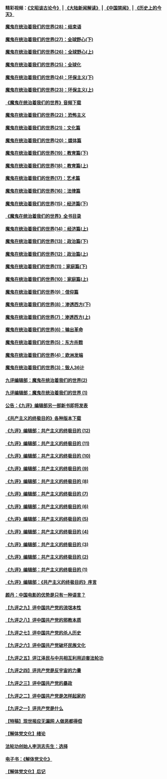 #### 精彩视频：[《文昭谈古论今》](https://github.com/gfw-breaker/wenzhao/blob/master/README.md?t=12300031) | [《大陆新闻解读》](https://github.com/gfw-breaker/ntdtv-comedy/blob/master/README.md?t=12300031) | [《中国禁闻》](https://github.com/gfw-breaker/ntdtv-news/blob/master/README.md?t=12300031) | [《历史上的今天》](https://github.com/gfw-breaker/today-in-history/blob/master/README.md?t=12300031) 

#### [魔鬼在统治着我们的世界(28)：结束语](../pages/nsc422/n10936246.md?t=12300031) 

#### [魔鬼在统治着我们的世界(27)：全球野心(下)](../pages/nsc422/n10928319.md?t=12300031) 

#### [魔鬼在统治着我们的世界(26)：全球野心(上)](../pages/nsc422/n10900318.md?t=12300031) 

#### [魔鬼在统治着我们的世界(25)：全球化](../pages/nsc422/n10788205.md?t=12300031) 

#### [魔鬼在统治着我们的世界(24)：环保主义(下)](../pages/nsc422/n10695307.md?t=12300031) 

#### [魔鬼在统治着我们的世界(23)：环保主义(上)](../pages/nsc422/n10688613.md?t=12300031) 

#### [《魔鬼在统治着我们的世界》音频下载](../pages/nsc422/n10635553.md?t=12300031) 

#### [魔鬼在统治着我们的世界(22)：恐怖主义](../pages/nsc422/n10614727.md?t=12300031) 

#### [魔鬼在统治着我们的世界(21)：文化篇](../pages/nsc422/n10597706.md?t=12300031) 

#### [魔鬼在统治着我们的世界(20)：媒体篇](../pages/nsc422/n10586579.md?t=12300031) 

#### [魔鬼在统治着我们的世界(19)：教育篇(下)](../pages/nsc422/n10564808.md?t=12300031) 

#### [魔鬼在统治着我们的世界(18)：教育篇(上)](../pages/nsc422/n10526970.md?t=12300031) 

#### [魔鬼在统治着我们的世界(17)：艺术篇](../pages/nsc422/n10499093.md?t=12300031) 

#### [魔鬼在统治着我们的世界(16)：法律篇](../pages/nsc422/n10485969.md?t=12300031) 

#### [魔鬼在统治着我们的世界(15)：经济篇(下)](../pages/nsc422/n10469975.md?t=12300031) 

#### [《魔鬼在统治着我们的世界》全书目录](../pages/nsc422/n10464261.md?t=12300031) 

#### [魔鬼在统治着我们的世界(14)：经济篇(上)](../pages/nsc422/n10457370.md?t=12300031) 

#### [魔鬼在统治着我们的世界(13)：政治篇(下)](../pages/nsc422/n10448270.md?t=12300031) 

#### [魔鬼在统治着我们的世界(12)：政治篇(上)](../pages/nsc422/n10444576.md?t=12300031) 

#### [魔鬼在统治着我们的世界(11)：家庭篇(下)](../pages/nsc422/n10440961.md?t=12300031) 

#### [魔鬼在统治着我们的世界(10)：家庭篇(上)](../pages/nsc422/n10435448.md?t=12300031) 

#### [魔鬼在统治着我们的世界(9)：信仰篇](../pages/nsc422/n10432159.md?t=12300031) 

#### [魔鬼在统治着我们的世界(8)：渗透西方(下)](../pages/nsc422/n10429603.md?t=12300031) 

#### [魔鬼在统治着我们的世界(7)：渗透西方(上)](../pages/nsc422/n10426013.md?t=12300031) 

#### [魔鬼在统治着我们的世界(6)：输出革命](../pages/nsc422/n10421536.md?t=12300031) 

#### [魔鬼在统治着我们的世界(5)：东方杀戮](../pages/nsc422/n10417707.md?t=12300031) 

#### [魔鬼在统治着我们的世界(4)：欧洲发端](../pages/nsc422/n10414890.md?t=12300031) 

#### [魔鬼在统治着我们的世界(3)：毁人36计](../pages/nsc422/n10411583.md?t=12300031) 

#### [九评编辑部：魔鬼在统治着我们的世界(2)](../pages/nsc422/n10410036.md?t=12300031) 

#### [九评编辑部：魔鬼在统治着我们的世界 (1)](../pages/nsc422/n10406825.md?t=12300031) 

#### [公告：《九评》编辑部另一部新书即将发表](../pages/nsc422/n10405104.md?t=12300031) 

#### [《共产主义的终极目的》各种版本下载](../pages/nsc422/n10022138.md?t=12300031) 

#### [《九评》编辑部：共产主义的终极目的 (12)](../pages/nsc422/n9933272.md?t=12300031) 

#### [《九评》编辑部：共产主义的终极目的 (11)](../pages/nsc422/n9924973.md?t=12300031) 

#### [《九评》编辑部：共产主义的终极目的 (10)](../pages/nsc422/n9920883.md?t=12300031) 

#### [《九评》编辑部：共产主义的终极目的 (9)](../pages/nsc422/n9916363.md?t=12300031) 

#### [《九评》编辑部：共产主义的终极目的 (8)](../pages/nsc422/n9912488.md?t=12300031) 

#### [《九评》编辑部：共产主义的终极目的 (7)](../pages/nsc422/n9901176.md?t=12300031) 

#### [《九评》编辑部：共产主义的终极目的 (6)](../pages/nsc422/n9899359.md?t=12300031) 

#### [《九评》编辑部：共产主义的终极目的 (5)](../pages/nsc422/n9893174.md?t=12300031) 

#### [《九评》编辑部：共产主义的终极目的 (4)](../pages/nsc422/n9891246.md?t=12300031) 

#### [《九评》编辑部：共产主义的终极目的 (3)](../pages/nsc422/n9879879.md?t=12300031) 

#### [《九评》编辑部：共产主义的终极目的 (2)](../pages/nsc422/n9876205.md?t=12300031) 

#### [《九评》编辑部：共产主义的终极目的 (1)](../pages/nsc422/n9865857.md?t=12300031) 

#### [《九评》编辑部：《共产主义的终极目的》序言](../pages/nsc422/n9862666.md?t=12300031) 

#### [颜丹：中国电影的优势是只有一种语言？](../pages/nsc422/n9583062.md?t=12300031) 

#### [【九评之九】评中国共产党的流氓本性](../pages/nsc422/n737542.md?t=12300031) 

#### [【九评之八】评中国共产党的邪教本质](../pages/nsc422/n735942.md?t=12300031) 

#### [【九评之七】评中国共产党的杀人历史](../pages/nsc422/n733806.md?t=12300031) 

#### [【九评之六】评中国共产党破坏民族文化](../pages/nsc422/n731667.md?t=12300031) 

#### [【九评之五】评江泽民与中共相互利用迫害法轮功](../pages/nsc422/n730058.md?t=12300031) 

#### [【九评之四】评共产党是反宇宙的力量](../pages/nsc422/n727814.md?t=12300031) 

#### [【九评之三】评中国共产党的暴政](../pages/nsc422/n725597.md?t=12300031) 

#### [【九评之二】评中国共产党是怎样起家的](../pages/nsc422/n723946.md?t=12300031) 

#### [【九评之一】评共产党是什么](../pages/nsc422/n722529.md?t=12300031) 

#### [【特稿】现世报应无漏网 人做恶都得偿](../pages/nsc422/n4215167.md?t=12300031) 

#### [【解体党文化】绪论](../pages/nsc422/n1449356.md?t=12300031) 

#### [法轮功创始人李洪志先生：选择](../pages/nsc422/n3580738.md?t=12300031) 

#### [电子书：《解体党文化》](../pages/nsc422/n1573484.md?t=12300031) 

#### [【解体党文化】后记](../pages/nsc422/n1531999.md?t=12300031) 

